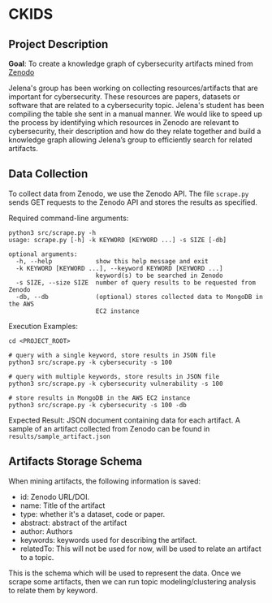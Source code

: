 # CKIDS

## Project Description
**Goal**: To create a knowledge graph of cybersecurity artifacts mined from [Zenodo](https://www.zenodo.org)

Jelena's group has been working on collecting resources/artifacts that are important for cybersecurity. These resources are papers, datasets or software that are related to a cybersecurity topic. Jelena's student has been compiling the table she sent in a manual manner. We would like to speed up the process by identifying which resources in Zenodo are relevant to cybersecurity, their description and how do they relate together and build a knowledge graph allowing Jelena’s group to efficiently search for related artifacts.

## Data Collection
To collect data from Zenodo, we use the Zenodo API. The file ```scrape.py``` sends GET requests to the Zenodo API and stores the results as specified.

Required command-line arguments:
```shell script
python3 src/scrape.py -h
usage: scrape.py [-h] -k KEYWORD [KEYWORD ...] -s SIZE [-db]

optional arguments:
  -h, --help            show this help message and exit
  -k KEYWORD [KEYWORD ...], --keyword KEYWORD [KEYWORD ...]
                        keyword(s) to be searched in Zenodo
  -s SIZE, --size SIZE  number of query results to be requested from Zenodo
  -db, --db             (optional) stores collected data to MongoDB in the AWS
                        EC2 instance
```

Execution Examples:
```shell script
cd <PROJECT_ROOT>

# query with a single keyword, store results in JSON file
python3 src/scrape.py -k cybersecurity -s 100

# query with multiple keywords, store results in JSON file
python3 src/scrape.py -k cybersecurity vulnerability -s 100

# store results in MongoDB in the AWS EC2 instance
python3 src/scrape.py -k cybersecurity -s 100 -db
```

Expected Result: JSON document containing data for each artifact.
A sample of an artifact collected from Zenodo can be found in ```results/sample_artifact.json```

## Artifacts Storage Schema
When mining artifacts, the following information is saved:

* id: Zenodo URL/DOI.
* name: Title of the artifact
* type: whether it's a dataset, code or paper.
* abstract: abstract of the artifact
* author: Authors
* keywords: keywords used for describing the artifact.
* relatedTo: This will not be used for now, will be used to relate an artifact to a topic.

This is the schema which will be used to represent the data. Once we scrape some artifacts, then we can run topic modeling/clustering analysis to relate them by keyword.
